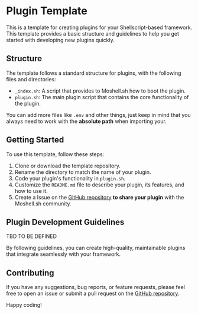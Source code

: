  # Plugin Template

This is a template for creating plugins for your Shellscript-based framework. This template provides a basic structure and guidelines to help you get started with developing new plugins quickly.

## Structure

The template follows a standard structure for plugins, with the following files and directories:

- `_index.sh`: A script that provides to Moshell.sh how to boot the plugin.
- `plugin.sh`: The main plugin script that contains the core functionality of the plugin.

You can add more files like `.env` and other things, just keep in mind that you always need to work with the **absolute path** when importing your.

## Getting Started

To use this template, follow these steps:

1. Clone or download the template repository.
2. Rename the directory to match the name of your plugin.
3. Code your plugin's functionality in `plugin.sh`.
4. Customize the `README.md` file to describe your plugin, its features, and how to use it.
5. Create a Issue on the [GitHub repository](https://github.com/andersonbosa/moshell.sh) **to share your plugin** with the Moshell.sh community.

## Plugin Development Guidelines

TBD TO BE DEFINED

By following guidelines, you can create high-quality, maintainable plugins that integrate seamlessly with your framework.

## Contributing

If you have any suggestions, bug reports, or feature requests, please feel free to open an issue or submit a pull request on the [GitHub repository](https://github.com/andersonbosa/moshell.sh).

Happy coding!
